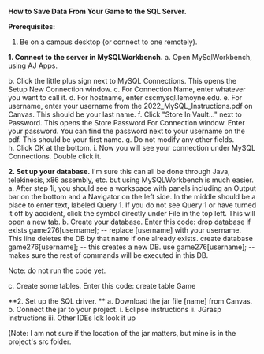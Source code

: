 **How to Save Data From Your Game to the SQL Server.**

**Prerequisites:**
  1. Be on a campus desktop (or connect to one remotely).

**1. Connect to the server in MySQLWorkbench.**
  a. Open MySqlWorkbench, using AJ Apps.
  
  b. Click the little plus sign next to MySQL Connections. This opens the Setup New Connection window.
  c. For Connection Name, enter whatever you want to call it.
  d. For hostname, enter cscmysql.lemoyne.edu.
  e. For username, enter your username from the 2022_MySQL_Instructions.pdf on Canvas. This should be your last name.
  f. Click "Store In Vault..." next to Password. This opens the Store Password For Connection window. Enter your password. You can find the password next to your username on the pdf. This should be your first name.
  g. Do not modify any other fields.  
  h. Click OK at the bottom.
  i. Now you will see your connection under MySQL Connections. Double click it.
  
**2. Set up your database.**
I'm sure this can all be done through Java, telekinesis, x86 assembly, etc. but using MySQLWorkbench is much easier.
  a. After step 1i, you should see a workspace with panels including an Output bar on the bottom and a Navigator on the left side. In the middle should be a place to enter text, labeled Query 1. If you do not see Query 1 or have turned it off by accident, click the symbol directly under File in the top left. This will open a new tab.
  b. Create your database. Enter this code: 
  drop database if exists game276[username]; -- replace [username] with your username. This line deletes the DB by that name if one already exists.
  create database game276[username]; -- this creates a new DB.
  use game276[username]; -- makes sure the rest of commands will be executed in this DB.
  
  Note: do not run the code yet.
  
  c. Create some tables. Enter this code:
  create table Game

  

**2. Set up the SQL driver. **
a. Download the jar file [name] from Canvas.
b. Connect the jar to your project.
i. Eclipse instructions
ii. JGrasp instructions
iii. Other IDEs
Idk look it up 

(Note: I am not sure if the location of the jar matters, but mine is in the project's src folder.

